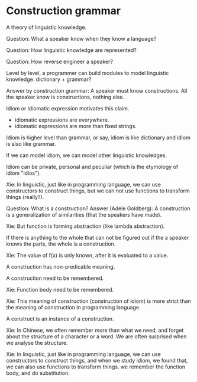 # Construction grammar

A theory of linguistic knowledge.

Question: What a speaker know when they know a language?

Question: How linguistic knowledge are represented?

Question: How reverse engineer a speaker?

Level by level, a programmer can build modules to model linguistic knowledge.
dictionary + grammar?

Answer by construction grammar: A speaker must know constructions.
All the speaker know is constructions, nothing else.

Idiom or idiomatic expression motivates this claim.

- idiomatic expressions are everywhere.
- idiomatic expressions are more than fixed strings.

Idiom is higher level than grammar,
or say, idiom is like dictionary and idiom is also like grammar.

If we can model idiom, we can model other linguistic knowledges.

Idiom can be private, personal and peculiar (which is the etymology of idiom "idios").

Xie: In linguistic, just like in programming language,
we can use constructors to construct things,
but we can not use functions to transform things (really?).

Question: What is a construction?
Answer (Adele Goldberg): A construction is a generalization of similarities (that the speakers have made).

Xie: But function is forming abstraction (like lambda abstraction).

If there is anything to the whole that
can not be figured out if the a speaker knows the parts,
the whole is a construction.

Xie: The value of f(x) is only known, after it is evaluated to a value.

A construction has non-predicable meaning.

A construction need to be remembered.

Xie: Function body need to be remembered.

Xie: This meaning of construction (construction of idiom) is more strict
than the meaning of construction in programming language.

A construct is an instance of a construction.

Xie: In Chinese, we often remember more than what we need,
and forget about the structure of a character or a word.
We are often surprised when we analyse the structure.

Xie: In linguistic, just like in programming language,
we can use constructors to construct things,
and when we study idiom, we found that,
we can also use functions to transform things.
we remember the function body, and do substitution.
